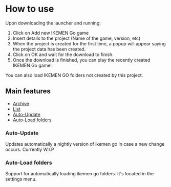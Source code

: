 # How to use
Upon downloading the launcher and running:

1. Click on Add new IKEMEN Go game
2. Insert details to the project (Name of the game, version, etc) 
3. When the project is created for the first time, a popup will appear saying the project data has been created.
4. Click on OK and wait for the download to finish.
5. Once the download is finished, you can play the recently created IKEMEN Go game!

You can also load IKEMEN GO folders not created by this project.

## Main features
- [Archive](archive/overview.md)
- [List](list/overview.md)
- [Auto-Update](#auto-update)
- [Auto-Load folders](#auto-load-folders)

### Auto-Update
Updates automatically a nightly version of ikemen go in case a new change occurs.
Currently W.I.P

### Auto-Load folders
Support for automatically loading ikemen go folders.
It's located in the settings menu.
